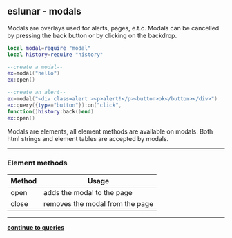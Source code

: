eslunar - modals
---
Modals are overlays used for alerts, pages, e.t.c. Modals can be cancelled by pressing the back button or by clicking on the backdrop.

```lua 
local modal=require "modal"
local history=require "history"

--create a modal--
ex=modal("hello")
ex:open()

--create an alert--
ex=modal("<div class=alert ><p>alert!</p><button>ok</button></div>")
ex:query({type="button"}):on("click",
function()history:back()end)
ex:open()
```
Modals are elements, all element methods are available on modals. Both html strings and element tables are accepted by modals.

---
### Element methods
Method | Usage
--- | --- 
open | adds the modal to the page
close | removes the modal from the page

---
**[continue to queries](./queries.md)**
